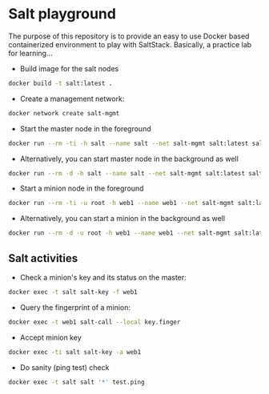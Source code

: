 Salt playground
===============
The purpose of this repository is to provide an easy to use Docker based containerized environment to play with SaltStack. Basically, a practice lab for learning...

* Build image for the salt nodes
```bash
docker build -t salt:latest .
```
* Create a management network:
```bash
docker network create salt-mgmt
```

* Start the master node in the foreground
```bash
docker run --rm -ti -h salt --name salt --net salt-mgmt salt:latest salt-master --log-level=debug
```

* Alternatively, you can start master node in the background as well
```bash
docker run --rm -d -h salt --name salt --net salt-mgmt salt:latest salt-master --log-level=debug
```

* Start a minion node in the foreground
```bash
docker run --rm -ti -u root -h web1 --name web1 --net salt-mgmt salt:latest salt-minion --log-level=debug
```

* Alternatively, you can start a minion in the background as well
```bash
docker run --rm -d -u root -h web1 --name web1 --net salt-mgmt salt:latest salt-minion --log-level=debug
```


Salt activities
---------------
* Check a minion's key and its status on the master:
```bash
docker exec -t salt salt-key -f web1
```

* Query the fingerprint of a minion:
```bash
docker exec -t web1 salt-call --local key.finger
```
* Accept minion key
```bash
docker exec -ti salt salt-key -a web1
```

* Do sanity (ping test) check
```bash
docker exec -t salt salt '*' test.ping
```
